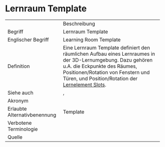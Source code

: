 # Lernraum Template

<link-summary rel="summary"/>
<card-summary rel="summary"/>
<web-summary rel="summary"/>


<table>
    <tr>
        <td></td>
        <td>Beschreibung</td>
    </tr>
    <tr>
        <td>Begriff</td>
        <td>Lernraum Template</td>
    </tr>
    <tr>
        <td>Englischer Begriff</td>
        <td>Learning Room Template</td>
    </tr>
    <tr>
        <td>Definition</td>
        <td id="summary" >Eine Lernraum Template definiert den räumlichen Aufbau eines Lernraumes in der 3D-Lernumgebung. Dazu gehören u.A. die Eckpunkte des Räumes, Positionen/Rotation von Fenstern und Türen, und Position/Rotation der <a href="Lernelement-Slot-GE.md">Lernelement Slots</a>.</td>
    </tr>  
    <tr>
        <td>Siehe auch</td>
        <td><a href="Lernraum-GE.md"></a>, <a href="Lernelement-Slot-GE.md"></a></td>
    </tr>
    <tr>
        <td>Akronym</td>
        <td></td>
    </tr>
   <tr>
        <td>Erlaubte Alternativbenennung</td>
        <td>Template</td>
    </tr>
   <tr>
        <td>Verbotene Terminologie</td>
        <td></td>
    </tr>
   <tr>
        <td>Quelle</td>
        <td></td>
    </tr>
</table>